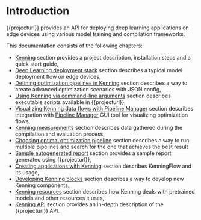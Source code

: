 # Introduction

{{projecturl}} provides an API for deploying deep learning applications on edge devices using various model training and compilation frameworks.

This documentation consists of the following chapters:

* [Kenning](project-readme) section provides a project description, installation steps and a quick start guide,
* [Deep Learning deployment stack](dl-deployment-stack) section describes a typical model deployment flow on edge devices,
* [Defining optimization pipelines in Kenning](json-scenarios) section describes a way to create advanced optimization scenarios with JSON config,
* [Using Kenning via command-line arguments](cmd-usage) section describes executable scripts available in {{projecturl}},
* [Visualizing Kenning data flows with Pipeline Manager](pipeline-manager) section describes integration with [Pipeline Manager](https://github.com/antmicro/kenning-pipeline-manager) GUI tool for visualizing optimization flows,
* [Kenning measurements](kenning-measurements) section describes data gathered during the compilation and evaluation process,
* [Choosing optimal optimization pipeline](pipeline-optimizer) section describes a way to run multiple pipelines and search for the one that achieves the best result
* [Sample autogenerated report](sample-report) section provides a sample report generated using {{projecturl}},
* [Creating applications with Kenning](kenning-flow) section describes KenningFlow and its usage,
* [Developing Kenning blocks](kenning-development) section describes a way to develop new Kenning components,
* [Kenning resources](kenning-resources) section describes how Kenning deals with pretrained models and other resources it uses,
* [Kenning API](kenning-api) section provides an in-depth description of the {{projecturl}} API.
